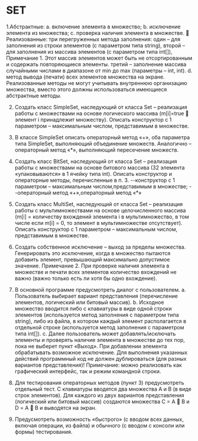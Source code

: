 # SET

1.Абстрактные:
a. включение элемента в множество;
b. исключение элемента из множества;
c. проверка наличия элемента в множестве.
 Реализованные:
три перегруженных метода заполнения:
один – для заполнения из строки элементов (с параметром типа string),
второй – для заполнения из массива элементов (с параметром типа int[]),
Примечание 1. Этот массив элементов может быть не отсортированным и
содержать повторяющиеся элементы.
третий – заполнение массива случайными числами в диапазоне от min до max
(параметры – int, int).
d. метод вывода (печати) всех элементов множества на экране.
Реализованные методы не могут учитывать внутреннюю организацию множества,
вместо этого должны использоваться имеющиеся абстрактные методы.

 2. Создать класс SimpleSet, наследующий от класса Set – реализация работы с
множествами на основе логического массива (m[i]=true  элемент i принадлежит
множеству). Описать конструктор с 1 параметром – максимальным числом,
представимым в множестве.

3. В классе SimpleSet описать операторный метод «+», оба параметра типа SimpleSet,
выполняющий объединение множеств. Аналогично – операторный метод «*»,
выполняющий пересечение множеств.

 4. Создать класс BitSet, наследующий от класса Set – реализация работы с множествами
на основе битового массива (32 элемента «упаковываются» в 1 ячейку типа int).
Описать конструктор и операторные методы, перечисленные в п. 3.
--конструктор с 1 параметром – максимальным числом,представимым в множестве;
--операторный метод «+»,операторный метод «*»

5. Создать класс MultiSet, наследующий от класса Set – реализация работы с
мультимножествами на основе целочисленного массива (m[i] = количеству вхождений
элемента i в мультимножество, в том числе если m[i] = 0, то элемент в
мультимножестве отсутствует). Описать конструктор с 1 параметром – максимальным
числом, представимым в множестве.

6. Создать собственное исключение – выход за пределы множества. Генерировать это
исключение, когда в множество пытаются добавить элемент, превышающий
максимально допустимое значение.
Примечание 2. При проверке наличия элемента в множестве и печати всех элементов
количество вхождений не важно (важно только есть ли хотя бы одно вхождение).

7. В основной программе предусмотреть диалог с пользователем.
     a. Пользователь выбирает вариант представления (перечисление элементов,
        логический или битовый массив).
     b. Исходное множество вводится либо с клавиатуры в виде одной строки
        элементов (используется метод заполнения с параметром типа string), либо из
        файла, в котором каждый элемент располагается в отдельной строке
        (используется метод заполнения с параметром типа int[]).
     c. Далее пользователь может добавлять/исключать элементы и проверять наличие
        элемента в множестве до тех пор, пока не выберет пункт «Выход». При
        добавлении элемента обрабатывать возможное исключение.
        Для выполнения указанных действий программный код не должен
        дублироваться (для разных вариантов представления)!
        Примечание: можно реализовать как графический интерфейс, так и режим
        командной строки.
   
8. Для тестирования операторных методов (пункт 3) предусмотреть отдельный тест. С
   клавиатуры вводятся два множества А и В (в виде строк элементов). Для каждого из
   двух вариантов представления (логический или битовый массив) создаются множества
   С = А  В и D = А  В и выводятся на экран.
   
9. Предусмотреть возможность «быстрого» (с вводом всех данных, включая операции, из
   файла) и обычного (с вводом с консоли или формы) тестирования.
